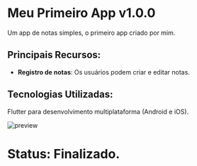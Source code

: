 # Meu Primeiro App v1.0.0

Um app de notas simples, o primeiro app criado por mim.

## Principais Recursos:

- **Registro de notas**: Os usuários podem criar e editar notas.

## Tecnologias Utilizadas:
Flutter para desenvolvimento multiplataforma (Android e iOS).

![preview](https://github.com/bezerrabruno/meu_primeiro_app/blob/main/preview/preview_meu_primeiro_app.gif)

# Status: Finalizado.

